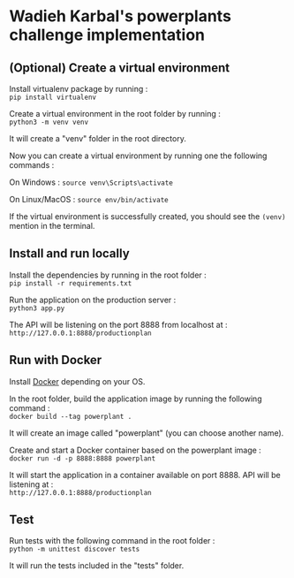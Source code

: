 # Wadieh Karbal's powerplants challenge implementation

## (Optional) Create a virtual environment ##
Install virtualenv package by running :  
`pip install virtualenv`

Create a virtual environment in the root folder by running :  
`python3 -m venv venv`  

It will create a "venv" folder in the root directory.

Now you can create a virtual environment by running one the following commands :  

On Windows : `source venv\Scripts\activate`  
  
On Linux/MacOS : `source env/bin/activate`  

If the virtual environment is successfully created, you should see the `(venv)` mention in the terminal.

## Install and run locally ##
Install the dependencies by running in the root folder :  
`pip install -r requirements.txt `

Run the application on the production server :  
`python3 app.py`  

The API will be listening on the port 8888 from localhost at :
`http://127.0.0.1:8888/productionplan`  


## Run with Docker ##
Install [Docker](https://www.docker.com/) depending on your OS.

In the root folder, build the application image by running the following command :  
`docker build --tag powerplant .` 

It will create an image called "powerplant" (you can choose another name).

Create and start a Docker container based on the powerplant image :  
`docker run -d -p 8888:8888 powerplant`  

It will start the application in a container available on port 8888. API will be listening at :  
`http://127.0.0.1:8888/productionplan` 

## Test ##
Run tests with the following command in the root folder :  
`python -m unittest discover tests`  

It will run the tests included in the "tests" folder.



